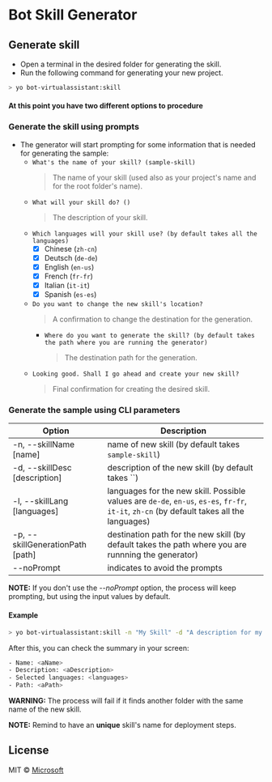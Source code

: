 # Bot Skill Generator

## Generate skill

- Open a terminal in the desired folder for generating the skill.
- Run the following command for generating your new project.

```bash
> yo bot-virtualassistant:skill
```

#### **At this point you have two different options to procedure**

### Generate the skill using prompts

- The generator will start prompting for some information that is needed for generating the sample:
    - `What's the name of your skill? (sample-skill)`
        > The name of your skill (used also as your project's name and for the root folder's name).
    - `What will your skill do? ()`
        > The description of your skill.
    - `Which languages will your skill use? (by default takes all the languages)`
        - [x] Chinese (`zh-cn`)
        - [x] Deutsch (`de-de`)
        - [x] English (`en-us`)
        - [x] French (`fr-fr`)
        - [x] Italian (`it-it`)
        - [x] Spanish (`es-es`)
    - `Do you want to change the new skill's location?`
        > A confirmation to change the destination for the generation.
        - `Where do you want to generate the skill? (by default takes the path where you are running the generator)`
            > The destination path for the generation.
    - `Looking good. Shall I go ahead and create your new skill?`
        > Final confirmation for creating the desired skill.

### Generate the sample using CLI parameters

| Option                            | Description                                                                                                  |
|-----------------------------------|--------------------------------------------------------------------------------------------------------------|
| -n, --skillName [name]              | name of new skill (by default takes `sample-skill`)                                                          |
| -d, --skillDesc [description]       | description of the new skill (by default takes ``) |
| -l, --skillLang [languages]| languages for the new skill. Possible values are `de-de`, `en-us`, `es-es`, `fr-fr`, `it-it`, `zh-cn` (by default takes all the languages)| 
| -p, --skillGenerationPath [path]    | destination path for the new skill (by default takes the path where you are runnning the generator)            |
| --noPrompt                        | indicates to avoid the prompts                                                                               |

**NOTE:** If you don't use the _--noPrompt_ option, the process will keep prompting, but using the input values by default.

#### Example

```bash
> yo bot-virtualassistant:skill -n "My Skill" -d "A description for my new skill" -l "en-us,es-es" -p "\aPath" --noPrompt
```

After this, you can check the summary in your screen:
```bash
- Name: <aName>
- Description: <aDescription>
- Selected languages: <languages>
- Path: <aPath>
```

**WARNING:** The process will fail if it finds another folder with the same name of the new skill.

**NOTE:** Remind to have an **unique** skill's name for deployment steps. 

## License

MIT © [Microsoft](http://dev.botframework.com)